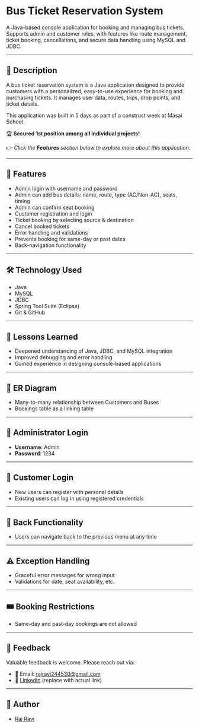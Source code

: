 


# Bus Ticket Reservation System

A Java-based console application for booking and managing bus tickets. Supports admin and customer roles, with features like route management, ticket booking, cancellations, and secure data handling using MySQL and JDBC.

---

## 📌 Description

A bus ticket reservation system is a Java application designed to provide customers with a personalized, easy-to-use experience for booking and purchasing tickets. It manages user data, routes, trips, drop points, and ticket details.

This application was built in 5 days as part of a construct week at Masai School.

🏆 **Secured 1st position among all individual projects!**

👉 _Click the **Features** section below to explore more about this application._

---

## 🔑 Features

- Admin login with username and password
- Admin can add bus details: name, route, type (AC/Non-AC), seats, timing
- Admin can confirm seat booking
- Customer registration and login
- Ticket booking by selecting source & destination
- Cancel booked tickets
- Error handling and validations
- Prevents booking for same-day or past dates
- Back-navigation functionality

---

## 🛠️ Technology Used

- Java  
- MySQL  
- JDBC  
- Spring Tool Suite (Eclipse)  
- Git & GitHub

---

## 📘 Lessons Learned

- Deepened understanding of Java, JDBC, and MySQL integration  
- Improved debugging and error handling  
- Gained experience in designing console-based applications

---

## 🔄 ER Diagram

- Many-to-many relationship between Customers and Buses  
- Bookings table as a linking table


---

## 🔐 Administrator Login

- **Username**: Admin  
- **Password**: 1234

---

## 👥 Customer Login

- New users can register with personal details  
- Existing users can log in using registered credentials

---

## 🔁 Back Functionality

- Users can navigate back to the previous menu at any time

---

## ⚠️ Exception Handling

- Graceful error messages for wrong input  
- Validations for date, seat availability, etc.

---

## 🎟️ Booking Restrictions

- Same-day and past-day bookings are not allowed

---

## 📨 Feedback

Valuable feedback is welcome. Please reach out via:

- 📧 Email: [rajravi244530@gmail.com](mailto:rajravi244530@gmail.com)  
- 🔗 [LinkedIn](https://www.linkedin.com/in/your-profile) (replace with actual link)

---

## 👤 Author

- [Raj Ravi](https://github.com/rajravi244530)




